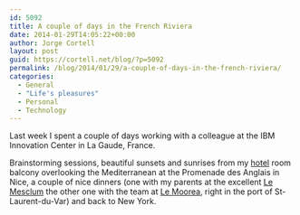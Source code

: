 ```yaml
---
id: 5092
title: A couple of days in the French Riviera
date: 2014-01-29T14:05:22+00:00
author: Jorge Cortell
layout: post
guid: https://cortell.net/blog/?p=5092
permalink: /blog/2014/01/29/a-couple-of-days-in-the-french-riviera/
categories:
  - General
  - "Life's pleasures"
  - Personal
  - Technology
---
```

Last week I spent a couple of days working with a colleague at the IBM Innovation Center in La Gaude, France. 

Brainstorming sessions, beautiful sunsets and sunrises from my <a title="https://www.radissonblu.com/hotel-nice/" href="https://www.radissonblu.com/hotel-nice/" target="_blank">hotel</a> room balcony overlooking the Mediterranean at the Promenade des Anglais in Nice, a couple of nice dinners (one with my parents at the excellent <a title="https://www.le-mesclun-nice.fr/" href="https://www.le-mesclun-nice.fr/" target="_blank">Le Mesclum</a> the other one with the team at <a title="https://www.le-moorea.com/" href="https://www.le-moorea.com/" target="_blank">Le Moorea</a>, right in the port of St-Laurent-du-Var) and back to New York.